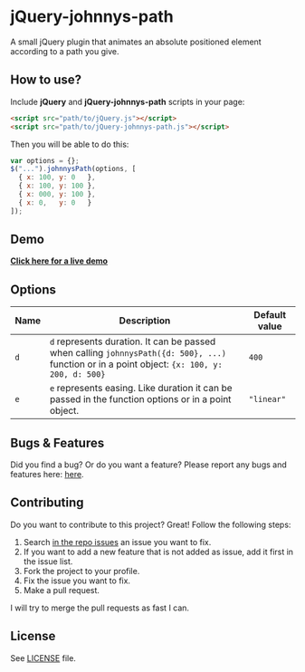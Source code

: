 jQuery-johnnys-path
==================

A small jQuery plugin that animates an absolute positioned element according to a path you give.

## How to use?

Include **jQuery** and **jQuery-johnnys-path** scripts in your page:

```html
<script src="path/to/jQuery.js"></script>
<script src="path/to/jQuery-johnnys-path.js"></script>
```

Then you will be able to do this:

```js
var options = {};
$("...").johnnysPath(options, [
  { x: 100, y: 0   },
  { x: 100, y: 100 },
  { x: 000, y: 100 },
  { x: 0,   y: 0   }
]);
```

## Demo

[**Click here for a live demo**](http://jsfiddle.net/uj9gC/)

## Options

<table>
    <thead>
        <tr>
            <th>Name</th>
            <th>Description</th>
            <th>Default value</th>
        </tr>
    </thead>
    <tbody>
        <tr>
            <td><code>d</code></td>
            <td><code>d</code> represents duration. It can be passed when calling <code>johnnysPath({d: 500}, ...)</code> function or in a point object: <code>{x: 100, y: 200, d: 500}</code></td>
            <td><code>400</code></td>
        </tr>
        <tr>
            <td><code>e</code></td>
            <td><code>e</code> represents easing. Like duration it can be passed in the function options or in a point object.</td>
            <td><code>"linear"</code></td>
        </tr>
    </tbody>
</table>

## Bugs & Features
Did you find a bug? Or do you want a feature? Please report any bugs and features here: [here](https://github.com/IonicaBizau/jQuery-johnnys-path/issues).

## Contributing
Do you want to contribute to this project? Great! Follow the following steps:

 1. Search [in the repo issues](https://github.com/IonicaBizau/jQuery-johnnys-path/issues) an issue you want to fix.
 1. If you want to add a new feature that is not added as issue, add it first in the issue list.
 1. Fork the project to your profile.
 1. Fix the issue you want to fix.
 1. Make a pull request.

I will try to merge the pull requests as fast I can.


## License
See [LICENSE](https://github.com/IonicaBizau/jQuery-jonnys-path/blob/master/LICENSE) file.
